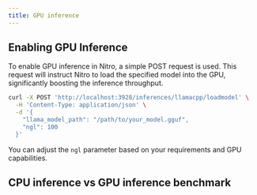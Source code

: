 ```yaml
---
title: GPU inference
---
```


## Enabling GPU Inference

To enable GPU inference in Nitro, a simple POST request is used. This request will instruct Nitro to load the specified model into the GPU, significantly boosting the inference throughput.

```zsh title="GPU enable" {5}
curl -X POST 'http://localhost:3928/inferences/llamacpp/loadmodel' \
  -H 'Content-Type: application/json' \
  -d '{
    "llama_model_path": "/path/to/your_model.gguf",
    "ngl": 100
  }'
```

You can adjust the `ngl` parameter based on your requirements and GPU capabilities.

## CPU inference vs GPU inference benchmark